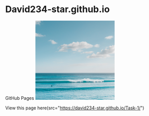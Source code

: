# David234-star.github.io
GitHub Pages
<img src="Task-1/pexels-jess-loiterton-4321836.jpg" width=250 height=250>

View this page here(src="https://david234-star.github.io/Task-1/")

